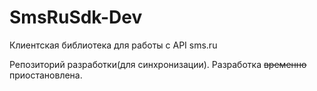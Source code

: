 # SmsRuSdk-Dev
Клиентская библиотека для работы с API sms.ru

Репозиторий разработки(для синхронизации).
Разработка ~~временно~~ приостановлена.
